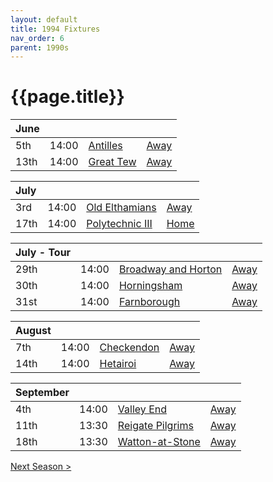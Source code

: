 ```yaml
---
layout: default
title: 1994 Fixtures
nav_order: 6
parent: 1990s
---
```


# {{page.title}}

| June |  |  |  |
|:---|:---|:---|:---|
| 5th | 14:00 | [Antilles](antilles) | [Away](https://goo.gl/maps/ks8yS9JE9TbsZQmP8) |
| 13th | 14:00 | [Great Tew](great-tew) | [Away](https://goo.gl/maps/WKA952je5NgxW3sQ7) |

| July |  |  |  |
|:---|:---|:---|:---|
| 3rd | 14:00 | [Old Elthamians](old-elthamians) | [Away](https://goo.gl/maps/FQbBNZQTFggEmhfv9) |
| 17th | 14:00 | [Polytechnic III](polytechnic-iii) | [Home](https://goo.gl/maps/ZkKpG5u6VRN63BT9A) |

| July - Tour |  |  |  |
|:---|:---|:---|:---|
| 29th | 14:00 | [Broadway and Horton](broadway-and-horton) | [Away](https://goo.gl/maps/orv3RETHUX95dBWv7) |
| 30th | 14:00 | [Horningsham](horningsham) | [Away](https://goo.gl/maps/SNpXcsajYDXfjmff7) |
| 31st | 14:00 | [Farnborough](farnborough) | [Away](https://goo.gl/maps/G4iH2NHYzVD4aPhM6) |

| August |  |  |  |
|:---|:---|:---|:---|
| 7th | 14:00 | [Checkendon](checkendon) | [Away](https://goo.gl/maps/GcBgp8cVai553Rwb9) |
| 14th | 14:00 | [Hetairoi](hetairoi) | [Away](https://goo.gl/maps/CGgpPNyQhotADDFs9) |

| September |  |  |  |
|:---|:---|:---|:---|
| 4th | 14:00 | [Valley End](valley-end) | [Away](https://goo.gl/maps/nmiXsK8NVvZtpB1GA) |
| 11th | 13:30 | [Reigate Pilgrims](reigate-pilgrims) | [Away](https://goo.gl/maps/z54KDhWLtQreY6xy9) |
| 18th | 13:30 | [Watton-at-Stone](watton-at-stone) | [Away](https://goo.gl/maps/JPBQawMsjLgYtVHk9) |

[Next Season >](1995)